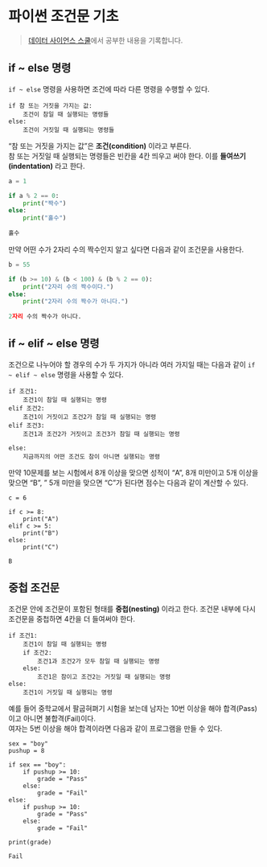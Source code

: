 # 파이썬 조건문 기초
> [데이터 사이언스 스쿨](https://datascienceschool.net/01%20python/02.05%20%ED%8C%8C%EC%9D%B4%EC%8D%AC%20%EC%A1%B0%EA%B1%B4%EB%AC%B8%20%EA%B8%B0%EC%B4%88.html)에서 공부한 내용을 기록합니다.
## if ~ else 명령
`if ~ else` 명령을 사용하면 조건에 따라 다른 명령을 수행할 수 있다. 

```
if 참 또는 거짓을 가지는 값:
    조건이 참일 때 실행되는 명령들
else:
    조건이 거짓일 때 실행되는 명령들
```

“참 또는 거짓을 가지는 값”은 **조건(condition)** 이라고 부른다.  
참 또는 거짓일 때 실행되는 명령들은 빈칸을 4칸 띄우고 써야 한다. 이를 **들여쓰기(indentation)** 라고 한다.

```python
a = 1

if a % 2 == 0:
    print("짝수")
else:
    print("홀수")
    
홀수
```

만약 어떤 수가 2자리 수의 짝수인지 알고 싶다면 다음과 같이 조건문을 사용한다.

```python
b = 55

if (b >= 10) & (b < 100) & (b % 2 == 0):
    print("2자리 수의 짝수이다.")
else:
    print("2자리 수의 짝수가 아니다.")
    
2자리 수의 짝수가 아니다.
```

## if ~ elif ~ else 명령
조건으로 나누어야 할 경우의 수가 두 가지가 아니라 여러 가지일 때는 다음과 같이 `if ~ elif ~ else` 명령을 사용할 수 있다.

```
if 조건1:
    조건1이 참일 때 실행되는 명령
elif 조건2:
    조건1이 거짓이고 조건2가 참일 때 실행되는 명령
elif 조건3:
    조건1과 조건2가 거짓이고 조건3가 참일 때 실행되는 명령

else:
    지금까지의 어떤 조건도 참이 아니면 실행되는 명령
```

만약 10문제를 보는 시험에서 8개 이상을 맞으면 성적이 “A”, 8개 미만이고 5개 이상을 맞으면 “B”, ” 5개 미만을 맞으면 “C”가 된다면 점수는 다음과 같이 계산할 수 있다.

```
c = 6

if c >= 8:
    print("A")
elif c >= 5:
    print("B")
else:
    print("C")
    
B
```

## 중첩 조건문
조건문 안에 조건문이 포함된 형태를 **중첩(nesting)** 이라고 한다. 조건문 내부에 다시 조건문을 중첩하면 4칸을 더 들여써야 한다.

```
if 조건1:
    조건1이 참일 때 실행되는 명령
    if 조건2:
        조건1과 조건2가 모두 참일 때 실행되는 명령
    else:
        조건1은 참이고 조건2는 거짓일 때 실행되는 명령
else:
    조건1이 거짓일 때 실행되는 명령
```

예를 들어 중학교에서 팔굽혀펴기 시험을 보는데 남자는 10번 이상을 해야 합격(Pass)이고 아니면 불합격(Fail)이다.  
여자는 5번 이상을 해야 합격이라면 다음과 같이 프로그램을 만들 수 있다.

```
sex = "boy"
pushup = 8

if sex == "boy":
    if pushup >= 10:
        grade = "Pass"
    else:
        grade = "Fail"
else:
    if pushup >= 10:
        grade = "Pass"
    else:
        grade = "Fail"

print(grade)

Fail
```
